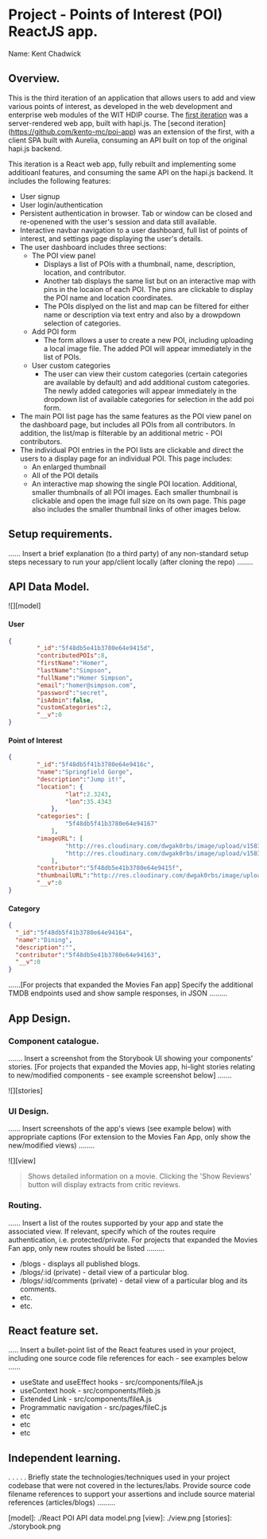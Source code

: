 # Project - Points of Interest (POI) ReactJS app.

Name: Kent Chadwick

## Overview.

This is the third iteration of an application that allows users to add and view various points of interest, as developed in the web development and enterprise web modules of the WIT HDIP course. The [first iteration](https://github.com/kento-mc/poi-app) was a server-rendered web app, built with hapi.js. The [second iteration] (https://github.com/kento-mc/poi-app) was an extension of the first, with a client SPA built with Aurelia, consuming an API built on top of the original hapi.js backend.

This iteration is a React web app, fully rebuilt and implementing some additioanl features, and consuming the same API on the hapi.js backend. It includes the following features:
 
 + User signup
 + User login/authentication
 + Persistent authentication in browser. Tab or window can be closed and re-openened with the user's session and data still available.
 + Interactive navbar navigation to a user dashboard, full list of points of interest, and settings page displaying the user's details.
 + The user dashboard includes three sections:
   + The POI view panel
     + Displays a list of POIs with a thumbnail, name, description, location, and contributor.
     + Another tab displays the same list but on an interactive map with pins in the locaion of each POI. The pins are clickable to display the POI name and location coordinates.
     + The POIs displyed on the list and map can be filtered for either name or description via text entry and also by a drowpdown selection of categories.
   + Add POI form
     + The form allows a user to create a new POI, including uploading a local image file. The added POI will appear immediately in the list of POIs.
   + User custom categories
     + The user can view their custom categories (certain categories are available by default) and add additional custom categories. The newly added categories will appear immediately in the dropdown list of available categories for selection in the add poi form.
+ The main POI list page has the same features as the POI view panel on the dashboard page, but includes all POIs from all contributors. In addition, the list/map is filterable by an additional metric - POI contributors.
+ The individual POI entries in the POI lists are clickable and direct the users to a display page for an individual POI. This page includes:
  + An enlarged thumbnail
  + All of the POI details
  + An interactive map showing the single POI location. Additional, smaller thumbnails of all POI images. Each smaller thumbnail is clickable and open the image full size on its own page. This page also includes the smaller thumbnail links of other images below.

## Setup requirements.

...... Insert a brief explanation (to a third party) of any non-standard setup steps necessary to run your app/client locally (after cloning the repo) ........

## API Data Model.

![][model]

#### User

```json
{
		"_id":"5f48db5e41b3780e64e9415d",
		"contributedPOIs":8,
		"firstName":"Homer",
		"lastName":"Simpson",
		"fullName":"Homer Simpson",
		"email":"homer@simpson.com",
		"password":"secret",
		"isAdmin":false,
		"customCategories":2,
		"__v":0
}
```

#### Point of Interest

```json
{
		"_id":"5f48db5f41b3780e64e9416c",
		"name":"Springfield Gorge",
		"description":"Jump it!",
		"location": {
				"lat":2.3243,
				"lon":35.4343
			},
		"categories": [
				"5f48db5f41b3780e64e94167"
			],
		"imageURL": [
				"http://res.cloudinary.com/dwgak0rbs/image/upload/v1583703565/i8f4phhwngskyfnk45ym.png",
				"http://res.cloudinary.com/dwgak0rbs/image/upload/v1583703588/jvqbrydf3qxpen6hshzg.jpg"
			],
		"contributor":"5f48db5e41b3780e64e9415f",
		"thumbnailURL":"http://res.cloudinary.com/dwgak0rbs/image/upload/v1583703565/i8f4phhwngskyfnk45ym.png",
		"__v":0
}
 ```
 
#### Category

```json
{
  "_id":"5f48db5f41b3780e64e94164",
  "name":"Dining",
  "description":"",
  "contributor":"5f48db5e41b3780e64e94163",
  "__v":0
}
```


......[For projects that expanded the Movies Fan app] Specify the additional TMDB endpoints used and show sample responses, in JSON .........

## App Design.

### Component catalogue.

....... Insert a screenshot from the Storybook UI showing your components' stories. [For projects that expanded the Movies app, hi-light stories relating to new/modified components - see example screenshot below] .......

![][stories]

### UI Design.

...... Insert screenshots of the app's views (see example below) with appropriate captions (For extension to the Movies Fan App, only show the new/modified views) ........

![][view]
>Shows detailed information on a movie. Clicking the 'Show Reviews' button will display extracts from critic reviews.

### Routing.

...... Insert a list of the routes supported by your app and state the associated view. If relevant, specify which of the routes require authentication, i.e. protected/private. For projects that expanded the Movies Fan app, only new routes should be listed ......... 

+ /blogs - displays all published blogs.
+ /blogs/:id (private) - detail view of a particular blog.
+ /blogs/:id/comments (private) - detail view of a particular blog and its comments.
+ etc.
+ etc.

## React feature set.

..... Insert a bullet-point list of the React features used in your project, including one source code file references for each - see examples below ......

+ useState and useEffect hooks - src/components/fileA.js
+ useContext hook - src/components/fileb.js
+ Extended Link - src/components/fileA.js
+ Programmatic navigation - src/pages/fileC.js
+ etc
+ etc
+ etc

## Independent learning.

. . . . . Briefly state the technologies/techniques used in your project codebase that were not covered in the lectures/labs. Provide source code filename references to support your assertions and include source material references (articles/blogs) ......... 


[model]: ./React POI API data model.png
[view]: ./view.png
[stories]: ./storybook.png
